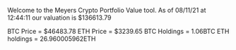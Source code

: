 Welcome to the Meyers Crypto Portfolio Value tool. 
As of 08/11/21 at 12:44:11 our valuation is $136613.79 

BTC Price = $46483.78
 ETH Price = $3239.65
BTC Holdings = 1.06BTC
 ETH holdings = 26.960005962ETH 
